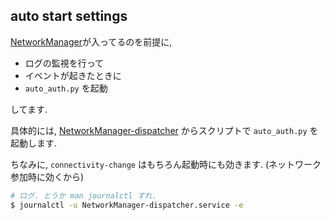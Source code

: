 ## auto start settings

[NetworkManager](https://networkmanager.dev/docs/)が入ってるのを前提に,

- ログの監視を行って
- イベントが起きたときに
- `auto_auth.py` を起動

してます.

具体的には, [NetworkManager-dispatcher](https://man.archlinux.org/man/NetworkManager-dispatcher.8.en) からスクリプトで `auto_auth.py` を起動します.

ちなみに, `connectivity-change` はもちろん起動時にも効きます. (ネットワーク参加時に効くから)

```bash
# ログ. とうか man journalctl すれ.
$ journalctl -u NetworkManager-dispatcher.service -e
```


